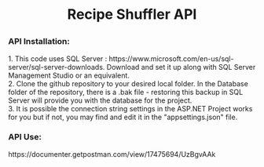 <h1><p align="center">Recipe Shuffler API</p></h1>

<h3>API Installation:</h3>
1. This code uses SQL Server : https://www.microsoft.com/en-us/sql-server/sql-server-downloads. Download and set it up along with SQL Server Management Studio or an equivalent.<br>
2. Clone the github repository to your desired local folder. In the Database folder of the repository, there is a .bak file - restoring this backup in SQL Server will provide you with the database for the project.<br>
3. It is possible the connection string settings in the ASP.NET Project works for you but if not, you may find and edit it in the "appsettings.json" file.<br>

<h3>API Use:</h3>
https://documenter.getpostman.com/view/17475694/UzBgvAAk
